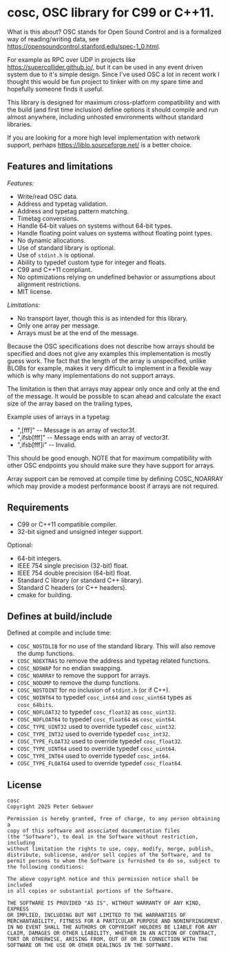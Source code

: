# cosc, OSC library for C99 or C++11.

What is this about? OSC stands for Open Sound Control and is a formalized way
of reading/writing data, see <https://opensoundcontrol.stanford.edu/spec-1_0.html>.

For example as RPC over UDP in projects like
<https://supercollider.github.io/>, but it can be used in any event
driven system due to it's simple design. Since I've used OSC a lot in
recent work I thought this would be fun project to tinker with on my
spare time and hopefully someone finds it useful.

This library is designed for maximum cross-platform compatibility and with
the build (and first time inclusion) define options it should compile and run
almost anywhere, including unhosted environments without standard libraries.

If you are looking for a more high level implementation with network support,
perhaps <https://liblo.sourceforge.net/> is a better choice.

## Features and limitations

*Features:*

- Write/read OSC data.
- Address and typetag validation.
- Address and typetag pattern matching.
- Timetag conversions.
- Handle 64-bit values on systems without 64-bit types.
- Handle floating point values on systems without floating point types.
- No dynamic allocations.
- Use of standard library is optional.
- Use of `stdint.h` is optional.
- Ability to typedef custom type for integer and floats.
- C99 and C++11 compliant.
- No optimizations relying on undefined behavior or assumptions
  about alignment restrictions.
- MIT license.

*Limitations:*

- No transport layer, though this is as intended for this library.
- Only one array per message.
- Arrays must be at the end of the message.

Because the OSC specifications does not describe how arrays should
be specified and does not give any examples this implementation is
mostly guess work. The fact that the length of the array is unspecified,
unlike BLOBs for example, makes it very difficult to implement in a
flexible way which is why many implementations do not support arrays.

The limitation is then that arrays may appear only once and only at
the end of the message. It would be possible to scan ahead and
calculate the exact size of the array based on the trailing types,

Example uses of arrays in a typetag:

- ",[fff]"      -- Message is an array of vector3f.
- ",ifsb[fff]"  -- Message ends with an array of vector3f.
- ",ifsb[fff]i" -- Invalid.

This should be good enough. NOTE that for maximum compatibility with
other OSC endpoints you should make sure they have support for arrays.

Array support can be removed at compile time by defining COSC_NOARRAY which
may provide a modest performance boost if arrays are not required.


## Requirements

- C99 or C++11 compatible compiler.
- 32-bit signed and unsigned integer support.

Optional:

- 64-bit integers.
- IEEE 754 single precision (32-bit) float.
- IEEE 754 double precision (64-bit) float.
- Standard C library (or standard C++ library).
- Standard C headers (or C++ headers).
- cmake for building.


## Defines at build/include

Defined at compile and include time:

- `COSC_NOSTDLIB` for no use of the standard library.
    This will also remove the dump functions.
- `COSC_NOEXTRAS` to remove the address and typetag related functions.
- `COSC_NOSWAP` for no endian swapping.
- `COSC_NOARRAY` to remove the support for arrays.
- `COSC_NODUMP` to remove the dump functions.
- `COSC_NOSTDINT` for no inclusion of `stdint.h` (or <cstdint> if C++).
- `COSC_NOINT64` to typedef `cosc_int64` and `cosc_uint64` types as `cosc_64bits`.
- `COSC_NOFLOAT32` to typedef `cosc_float32` as `cosc_uint32`.
- `COSC_NOFLOAT64` to typedef `cosc_float64` as `cosc_uint64`.
- `COSC_TYPE_UINT32` used to override typedef `cosc_uint32`.
- `COSC_TYPE_INT32` used to override typedef `cosc_int32`.
- `COSC_TYPE_FLOAT32` used to override typedef `cosc_float32`.
- `COSC_TYPE_UINT64` used to override typedef `cosc_uint64`.
- `COSC_TYPE_INT64` used to override typedef `cosc_int64`.
- `COSC_TYPE_FLOAT64` used to override typedef `cosc_float64`.


## License

```unparsed
cosc
Copyright 2025 Peter Gebauer

Permission is hereby granted, free of charge, to any person obtaining a
copy of this software and associated documentation files
(the "Software"), to deal in the Software without restriction, including
without limitation the rights to use, copy, modify, merge, publish,
distribute, sublicense, and/or sell copies of the Software, and to
permit persons to whom the Software is furnished to do so, subject to
the following conditions:

The above copyright notice and this permission notice shall be included
in all copies or substantial portions of the Software.

THE SOFTWARE IS PROVIDED "AS IS", WITHOUT WARRANTY OF ANY KIND, EXPRESS
OR IMPLIED, INCLUDING BUT NOT LIMITED TO THE WARRANTIES OF
MERCHANTABILITY, FITNESS FOR A PARTICULAR PURPOSE AND NONINFRINGEMENT.
IN NO EVENT SHALL THE AUTHORS OR COPYRIGHT HOLDERS BE LIABLE FOR ANY
CLAIM, DAMAGES OR OTHER LIABILITY, WHETHER IN AN ACTION OF CONTRACT,
TORT OR OTHERWISE, ARISING FROM, OUT OF OR IN CONNECTION WITH THE
SOFTWARE OR THE USE OR OTHER DEALINGS IN THE SOFTWARE.
```
